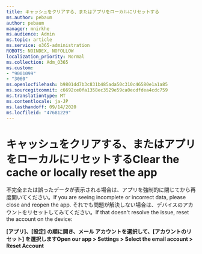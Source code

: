 ```yaml
---
title: キャッシュをクリアする、またはアプリをローカルにリセットする
ms.author: pebaum
author: pebaum
manager: mnirkhe
ms.audience: Admin
ms.topic: article
ms.service: o365-administration
ROBOTS: NOINDEX, NOFOLLOW
localization_priority: Normal
ms.collection: Adm_O365
ms.custom:
- "9001099"
- "3060"
ms.openlocfilehash: b9801dd7b3c831b485ada50c310c46580e1a1a85
ms.sourcegitcommit: c6692ce0fa1358ec3529e59ca0ecdfdea4cdc759
ms.translationtype: MT
ms.contentlocale: ja-JP
ms.lasthandoff: 09/14/2020
ms.locfileid: "47681229"
---
```

# <a name="clear-the-cache-or-locally-reset-the-app"></a><span data-ttu-id="bfdc8-102">キャッシュをクリアする、またはアプリをローカルにリセットする</span><span class="sxs-lookup"><span data-stu-id="bfdc8-102">Clear the cache or locally reset the app</span></span>

<span data-ttu-id="bfdc8-103">不完全または誤ったデータが表示される場合は、アプリを強制的に閉じてから再度開いてください。</span><span class="sxs-lookup"><span data-stu-id="bfdc8-103">If you are seeing incomplete or incorrect data, please close and reopen the app.</span></span>  <span data-ttu-id="bfdc8-104">それでも問題が解決しない場合は、デバイスのアカウントをリセットしてみてください。</span><span class="sxs-lookup"><span data-stu-id="bfdc8-104">If that doesn't resolve the issue, reset the account on the device:</span></span> 

<span data-ttu-id="bfdc8-105">**[アプリ]、[設定] の順に開き、メール アカウントを選択して、[アカウントのリセット] を選択します**</span><span class="sxs-lookup"><span data-stu-id="bfdc8-105">**Open our app > Settings > Select the email account > Reset Account**</span></span>